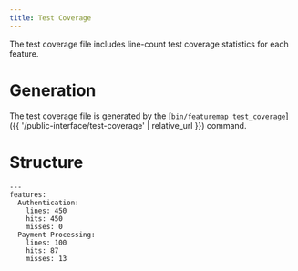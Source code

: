 ```yaml
---
title: Test Coverage
---
```

The test coverage file includes line-count test coverage statistics for each feature.

# Generation

The test coverage file is generated by the [`bin/featuremap test_coverage`]({{ '/public-interface/test-coverage' | relative_url }}) command.

# Structure

```
---
features:
  Authentication:
    lines: 450
    hits: 450
    misses: 0
  Payment Processing:
    lines: 100
    hits: 87
    misses: 13
```
